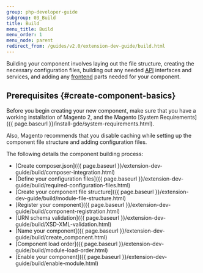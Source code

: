 ```yaml
---
group: php-developer-guide
subgroup: 03_Build
title: Build
menu_title: Build
menu_order: 1
menu_node: parent
redirect_from: /guides/v2.0/extension-dev-guide/build.html
---
```


Building your component involves laying out the file structure, creating the necessary configuration files, building out any needed [API](https://glossary.magento.com/api) interfaces and services, and adding any [frontend](https://glossary.magento.com/frontend) parts needed for your component.

## Prerequisites {#create-component-basics}

Before you begin creating your new component, make sure that you have a working installation of Magento 2, and the Magento [System Requirements]({{ page.baseurl }}/install-gde/system-requirements.html).

Also, Magento recommends that you disable caching while setting up the component file structure and adding configuration files.

The following details the component building process:

*	[Create composer.json]({{ page.baseurl }}/extension-dev-guide/build/composer-integration.html)
*	[Define your configuration files]({{ page.baseurl }}/extension-dev-guide/build/required-configuration-files.html)
*	[Create your component file structure]({{ page.baseurl }}/extension-dev-guide/build/module-file-structure.html)
*	[Register your component]({{ page.baseurl }}/extension-dev-guide/build/component-registration.html)
*	[URN schema validation]({{ page.baseurl }}/extension-dev-guide/build/XSD-XML-validation.html)
*	[Name your component]({{ page.baseurl }}/extension-dev-guide/build/create_component.html)
*	[Component load order]({{ page.baseurl }}/extension-dev-guide/build/module-load-order.html)
*	[Enable your component]({{ page.baseurl }}/extension-dev-guide/build/enable-module.html)
